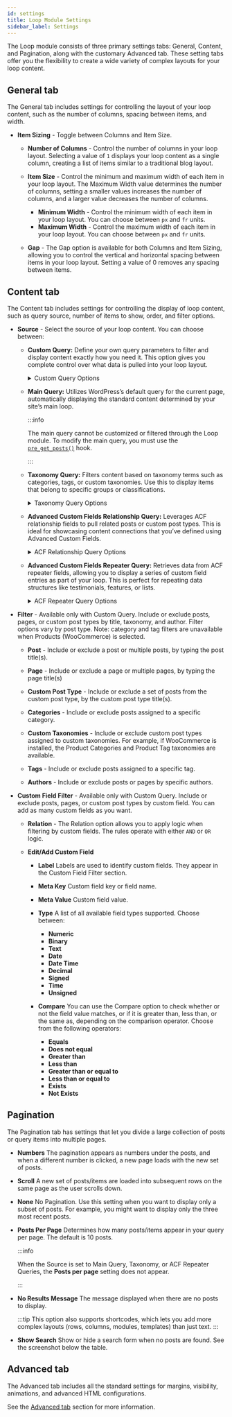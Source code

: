 ```yaml
---
id: settings
title: Loop Module Settings
sidebar_label: Settings
---
```


The Loop module consists of three primary settings tabs: General, Content, and Pagination, along with the customary Advanced tab. These setting tabs offer you the flexibility to create a wide variety of complex layouts for your loop content.

## General tab

The General tab includes settings for controlling the layout of your loop content, such as the number of columns, spacing between items, and width.

- **Item Sizing** - Toggle between Columns and Item Size.

  - **Number of Columns** - Control the number of columns in your loop layout. Selecting a value of `1` displays your loop content as a single column, creating a list of items similar to a traditional blog layout.

  - **Item Size** - Control the minimum and maximum width of each item in your loop layout. The Maximum Width value determines the number of columns, setting a smaller values increases the number of columns, and a larger value decreases the number of columns.

    - **Minimum Width** - Control the minimum width of each item in your loop layout. You can choose between `px` and `fr` units.
    - **Maximum Width** - Control the maximum width of each item in your loop layout. You can choose between `px` and `fr` units.

  - **Gap** - The Gap option is available for both Columns and Item Sizing, allowing you to control the vertical and horizontal spacing between items in your loop layout. Setting a value of 0 removes any spacing between items.

## Content tab

The Content tab includes settings for controlling the display of loop content, such as query source, number of items to show, order, and filter options.

- **Source** - Select the source of your loop content. You can choose between:

  - **Custom Query:**
    Define your own query parameters to filter and display content exactly how you need it. This option gives you complete control over what data is pulled into your loop layout.

    <details><summary>Custom Query Options</summary>

    The following options are available for custom queries:

    - **Post Type** - Choose the post type you want to query, you may select multiple post types.
    - **Order** - Specify the direction either ascending (ASC) or descending (DESC).
    - **Orderby** - The choices are: Author, Comment count, Date, Date last modified, ID, Menu order, Meta value (alphabetic or numeric), Random, Title, Selection order.

      - **Menu order** can be used with a plugin such as Post Types Order to order the posts or custom posts in the same way you arrange them in the back end.

      - **Meta value** option enables ordering by a custom field. If you select either the alphabetic or numeric Meta value option, a Meta key field appears so you can enter the key (meta_key).

      - **Selection Order** allows you to use drag and drop to reorder posts, pages, or custom post types added to the Filter settings. The order in which your posts, pages, or custom post types appear is reflected in the order of the items that appear on the page.

    - **Offset** - Specify the number of items to skip at the beginning of the query.
    - **Exclude Current Post** - Exclude the current post from the loop.

    </details>

  - **Main Query:**
    Utilizes WordPress’s default query for the current page, automatically displaying the standard content determined by your site’s main loop.

    :::info

    The main query cannot be customized or filtered through the Loop module. To modify the main query, you must use the [`pre_get_posts()`](https://developer.wordpress.org/reference/hooks/pre_get_posts/) hook.

    :::

  - **Taxonomy Query:**
    Filters content based on taxonomy terms such as categories, tags, or custom taxonomies. Use this to display items that belong to specific groups or classifications.

    <details><summary>Taxonomy Query Options</summary>

    The following options are available for taxonomy queries:

    - **Taxonomy:** Select the taxonomy to filter by.
    - **Parent Term:** Choose the parent term.
    - **Order:** Specify the order of terms (ascending or descending).
    - **Hide Empty:** Hide terms that don't have any posts associated with them.
    - **Order By:** Choose how to sort the terms (alphabetically, by ID, etc.).

    </details>

  - **Advanced Custom Fields Relationship Query:**
    Leverages ACF relationship fields to pull related posts or custom post types. This is ideal for showcasing content connections that you’ve defined using Advanced Custom Fields.

    <details><summary>ACF Relationship Query Options</summary>

    The following options are available for relationship queries:

    - **Type** - Choose the type of relationship to query. You can choose between Relationship and Users.
    - **Key** - Choose the key (field name) of the relationship field to query.
    - **Order:** _(Relationship field type only)_ Specify the order of relationship items (ascending or descending).
    - **Order By:** Choose how to sort the relationship items (alphabetically, by ID, etc.).
    - **Post Type:** _(Users field type only)_ Specify which post types to display for user-authored content. You can select multiple post types to include in the results.

    </details>

  - **Advanced Custom Fields Repeater Query:**
    Retrieves data from ACF repeater fields, allowing you to display a series of custom field entries as part of your loop. This is perfect for repeating data structures like testimonials, features, or lists.

    <details><summary>ACF Repeater Query Options</summary>

    The following option is available for Repeater queries:

    - **Key** - Choose the key (field name) of the relationship field to query.

    </details>

- **Filter** - Available only with Custom Query. Include or exclude posts, pages, or custom post types by title, taxonomy, and author. Filter options vary by post type. Note: category and tag filters are unavailable when Products (WooCommerce) is selected.

  - **Post** - Include or exclude a post or multiple posts, by typing the post title(s).

  - **Page** - Include or exclude a page or multiple pages, by typing the page title(s)

  - **Custom Post Type** - Include or exclude a set of posts from the custom post type, by the custom post type title(s).

  - **Categories** - Include or exclude posts assigned to a specific category.

  - **Custom Taxonomies** - Include or exclude custom post types assigned to custom taxonomies. For example, if WooCommerce is installed, the Product Categories and Product Tag taxonomies are available.

  - **Tags** - Include or exclude posts assigned to a specific tag.

  - **Authors** - Include or exclude posts or pages by specific authors.

* **Custom Field Filter** - Available only with Custom Query. Include or exclude posts, pages, or custom post types by custom field. You can add as many custom fields as you want.

  - **Relation** - The Relation option allows you to apply logic when filtering by custom fields. The rules operate with either `AND` or `OR` logic.

  - **Edit/Add Custom Field**

    - **Label**
      Labels are used to identify custom fields. They appear in the Custom Field Filter section.

    - **Meta Key**
      Custom field key or field name.

    - **Meta Value**
      Custom field value.

    - **Type**
      A list of all available field types supported. Choose between:

      - **Numeric**
      - **Binary**
      - **Text**
      - **Date**
      - **Date Time**
      - **Decimal**
      - **Signed**
      - **Time**
      - **Unsigned**

    - **Compare**
      You can use the Compare option to check whether or not the field value matches, or if it is greater than, less than, or the same as, depending on the comparison operator. Choose from the following operators:

      - **Equals**
      - **Does not equal**
      - **Greater than**
      - **Less than**
      - **Greater than or equal to**
      - **Less than or equal to**
      - **Exists**
      - **Not Exists**

## Pagination

The Pagination tab has settings that let you divide a large collection of posts or query items into multiple pages.

- **Numbers**
  The pagination appears as numbers under the posts, and when a different number is clicked, a new page loads with the new set of posts.

- **Scroll**
  A new set of posts/items are loaded into subsequent rows on the same page as the user scrolls down.

- **None**
  No Pagination. Use this setting when you want to display only a subset of posts. For example, you might want to display only the three most recent posts.

- **Posts Per Page**
  Determines how many posts/items appear in your query per page. The default is 10 posts.

  :::info

  When the Source is set to Main Query, Taxonomy, or ACF Repeater Queries, the **Posts per page** setting does not appear.

  :::

- **No Results Message**
  The message displayed when there are no posts to display.

  :::tip
  This option also supports shortcodes, which lets you add more complex layouts (rows, columns, modules, templates) than just text.
  :::

- **Show Search**
  Show or hide a search form when no posts are found. See the screenshot below the table.

## Advanced tab

The Advanced tab includes all the standard settings for margins, visibility, animations, and advanced HTML configurations.

See the [Advanced tab](../../advanced-tab/index.md) section for more information.
